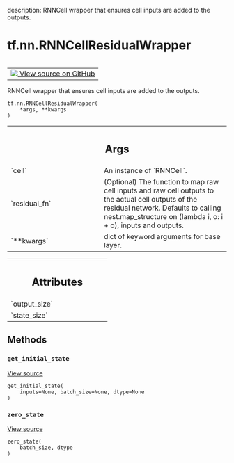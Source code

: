 description: RNNCell wrapper that ensures cell inputs are added to the outputs.

<div itemscope itemtype="http://developers.google.com/ReferenceObject">
<meta itemprop="name" content="tf.nn.RNNCellResidualWrapper" />
<meta itemprop="path" content="Stable" />
<meta itemprop="property" content="__init__"/>
<meta itemprop="property" content="__new__"/>
<meta itemprop="property" content="get_initial_state"/>
<meta itemprop="property" content="zero_state"/>
</div>

# tf.nn.RNNCellResidualWrapper

<!-- Insert buttons and diff -->

<table class="tfo-notebook-buttons tfo-api nocontent" align="left">
<td>
  <a target="_blank" href="https://github.com/tensorflow/tensorflow/blob/r2.2/tensorflow/python/keras/layers/rnn_cell_wrapper_v2.py#L108-L115">
    <img src="https://www.tensorflow.org/images/GitHub-Mark-32px.png" />
    View source on GitHub
  </a>
</td>
</table>



RNNCell wrapper that ensures cell inputs are added to the outputs.

<pre class="devsite-click-to-copy prettyprint lang-py tfo-signature-link">
<code>tf.nn.RNNCellResidualWrapper(
    *args, **kwargs
)
</code></pre>



<!-- Placeholder for "Used in" -->


<!-- Tabular view -->
 <table class="responsive fixed orange">
<colgroup><col width="214px"><col></colgroup>
<tr><th colspan="2"><h2 class="add-link">Args</h2></th></tr>

<tr>
<td>
`cell`
</td>
<td>
An instance of `RNNCell`.
</td>
</tr><tr>
<td>
`residual_fn`
</td>
<td>
(Optional) The function to map raw cell inputs and raw cell
outputs to the actual cell outputs of the residual network.
Defaults to calling nest.map_structure on (lambda i, o: i + o), inputs
and outputs.
</td>
</tr><tr>
<td>
`**kwargs`
</td>
<td>
dict of keyword arguments for base layer.
</td>
</tr>
</table>





<!-- Tabular view -->
 <table class="responsive fixed orange">
<colgroup><col width="214px"><col></colgroup>
<tr><th colspan="2"><h2 class="add-link">Attributes</h2></th></tr>

<tr>
<td>
`output_size`
</td>
<td>

</td>
</tr><tr>
<td>
`state_size`
</td>
<td>

</td>
</tr>
</table>



## Methods

<h3 id="get_initial_state"><code>get_initial_state</code></h3>

<a target="_blank" href="https://github.com/tensorflow/tensorflow/blob/r2.2/tensorflow/python/keras/layers/recurrent.py#L1068-L1069">View source</a>

<pre class="devsite-click-to-copy prettyprint lang-py tfo-signature-link">
<code>get_initial_state(
    inputs=None, batch_size=None, dtype=None
)
</code></pre>




<h3 id="zero_state"><code>zero_state</code></h3>

<a target="_blank" href="https://github.com/tensorflow/tensorflow/blob/r2.2/tensorflow/python/ops/rnn_cell_wrapper_impl.py#L348-L350">View source</a>

<pre class="devsite-click-to-copy prettyprint lang-py tfo-signature-link">
<code>zero_state(
    batch_size, dtype
)
</code></pre>






